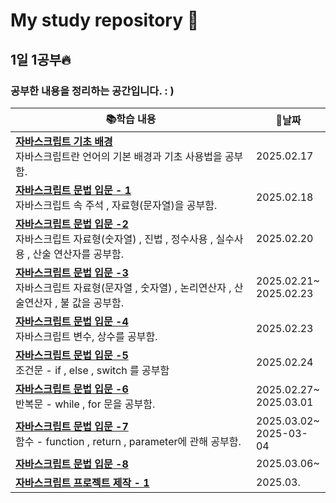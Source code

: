 # My study repository 📖

## 1일 1공부🔥

### 공부한 내용을 정리하는 공간입니다. : )

| 📚**학습 내용** | 📆**날짜**|
|--------------------------------------------------------------------------|------------------------|
|**[자바스크립트 기초 배경](archive/JS스터디_1일차.md)**<br/> 자바스크립트란 언어의 기본 배경과 기초 사용법을 공부함. | 2025.02.17 |
|**[자바스크립트 문법 입문 - 1](archive/JS스터디_2일차.md)**<br/> 자바스크립트 속 주석 , 자료형(문자열)을 공부함.| 2025.02.18 |
|**[자바스크립트 문법 입문 -2](archive/JS스터디_3일차.md)**<br/> 자바스크립트 자료형(숫자열) , 진법 , 정수사용 , 실수사용 , 산술 연산자를 공부함.|2025.02.20|
|**[자바스크립트 문법 입문 -3](archive/JS스터디_4일차.md)**<br/>자바스크립트 자료형(문자열 , 숫자열) , 논리연산자 , 산술연산자 , 불 값을 공부함.|2025.02.21~<br/> 2025.02.23|
|**[자바스크립트 문법 입문 -4](archive/JS스터디_5일차.md)**<br/>자바스크립트 변수, 상수를 공부함.|2025.02.23|
|**[자바스크립트 문법 입문 -5](archive/JS스터디_6일차.md)**<br/>조건문 - if , else , switch 를 공부함|2025.02.24|
|**[자바스크립트 문법 입문 -6](archive/JS스터디_7일차.md)**<br/>반복문 - while , for 문을 공부함.|2025.02.27~<br/>2025.03.01|
|**[자바스크립트 문법 입문 -7](archive/JS스터디_8일차.md)**<br/>함수 - function , return , parameter에 관해 공부함.|2025.03.02~<br/>2025-03-04|
|**[자바스크립트 문법 입문 -8](archive/JS스터디_9일차.md)**<br/>|2025.03.06~|
|**[자바스크립트 프로젝트 제작 - 1](archive/JS스터디_10일차.md)**<br/>|2025.03.|
